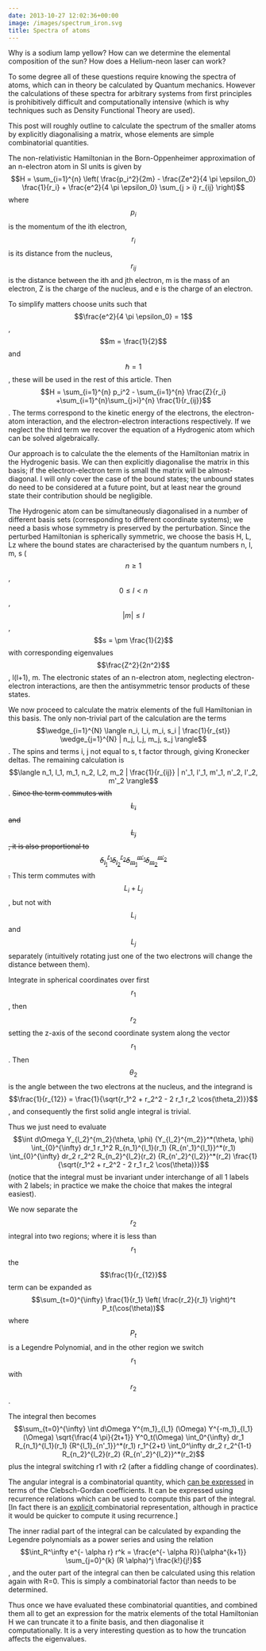 ```yaml
---
date: 2013-10-27 12:02:36+00:00
image: /images/spectrum_iron.svg
title: Spectra of atoms
---
```


Why is a sodium lamp yellow? How can we determine the elemental composition of the sun? How does a Helium-neon laser can work?


To some degree all of these questions require knowing the spectra of atoms, which can in theory be calculated by Quantum mechanics. However the calculations of these spectra for arbitrary systems from first principles is prohibitively difficult and computationally intensive (which is why techniques such as Density Functional Theory are used).


This post will roughly outline to calculate the spectrum of the smaller atoms by explicitly diagonalising a matrix, whose elements are simple combinatorial quantities.


The non-relativistic Hamiltonian in the Born-Oppenheimer approximation of an n-electron atom in SI units is given by  $$H = \sum_{i=1}^{n} \left( \frac{p_i^2}{2m} - \frac{Ze^2}{4 \pi \epsilon_0} \frac{1}{r_i} + \frac{e^2}{4 \pi \epsilon_0} \sum_{j > i} r_{ij} \right)$$  where  $$p_i$$  is the momentum of the ith electron,  $$r_i$$  is its distance from the nucleus, $$r_{ij}$$ is the distance between the ith and jth electron, m is the mass of an electron, Z is the charge of the nucleus, and e is the charge of an electron.


To simplify matters choose units such that  $$\frac{e^2}{4 \pi \epsilon_0} = 1$$ ,  $$m = \frac{1}{2}$$  and  $$\hbar = 1$$ , these will be used in the rest of this article. Then  $$H = \sum_{i=1}^{n} p_i^2 - \sum_{i=1}^{n} \frac{Z}{r_i} +\sum_{i=1}^{n}\sum_{j>i}^{n} \frac{1}{r_{ij}}$$ . The terms correspond to the kinetic energy of the electrons, the electron-atom interaction, and the electron-electron interactions respectively. If we neglect the third term we recover the equation of a Hydrogenic atom which can be solved algebraically.


Our approach is to calculate the the elements of the Hamiltonian matrix in the Hydrogenic basis. We can then explicitly diagonalise the matrix in this basis; if the electron-electron term is small the matrix will be almost-diagonal. I will only cover the case of the bound states; the unbound states do need to be considered at a future point, but at least near the ground state their contribution should be negligible.


The Hydrogenic atom can be simultaneously diagonalised in a number of different basis sets (corresponding to different coordinate systems); we need a basis whose symmetry is preserved by the perturbation. Since the perturbed Hamiltonian is spherically symmetric, we choose the basis H, L, Lz where the bound states are characterised by the quantum numbers n, l, m, s ( $$n \geq 1$$, $$0 \leq l < n$$, $$|m| \leq l$$, $$s = \pm \frac{1}{2}$$  with corresponding eigenvalues $$\frac{Z^2}{2n^2}$$, l(l+1), m. The electronic states of an n-electron atom, neglecting electron-electron interactions, are then the antisymmetric tensor products of these states.


We now proceed to calculate the matrix elements of the full Hamiltonian in this basis. The only non-trivial part of the calculation are the terms  $$\wedge_{i=1}^{N} \langle n_i, l_i, m_i, s_i | \frac{1}{r_{st}} \wedge_{j=1}^{N} | n_j, l_j, m_j, s_j \rangle$$ . The spins and terms i, j not equal to s, t factor through, giving Kronecker deltas. The remaining calculation is  $$\langle n_1, l_1, m_1, n_2, l_2, m_2 | \frac{1}{r_{ij}} | n'_1, l'_1, m'_1, n'_2, l'_2, m'_2 \rangle$$ . <s>Since the term commutes with  $$L_i$$  and  $$L_j$$ , it is also proportional to  $$\delta_{l_1}^{l'_1} \delta_{l_2}^{l'_2} \delta_{m_1}^{m'_1} \delta_{m_2}^{m'_2}$$.</s> This term commutes with $$L_i + L_j$$, but not with $$L_i$$ and $$L_j$$ separately (intuitively rotating just one of the two electrons will change the distance between them).


Integrate in spherical coordinates over first  $$r_1$$ , then  $$r_2$$  setting the z-axis of the second coordinate system along the vector  $$r_1$$ . Then  $$\theta_2$$  is the angle between the two electrons at the nucleus, and the integrand is  $$\frac{1}{r_{12}} = \frac{1}{\sqrt{r_1^2 + r_2^2 - 2 r_1 r_2 \cos(\theta_2)}}$$ , and consequently the first solid angle integral is trivial.


Thus we just need to evaluate  $$\int d\Omega Y_{l_2}^{m_2}(\theta, \phi) {Y_{l_2}^{m_2}}^*(\theta, \phi) \int_{0}^{\infty} dr_1 r_1^2 R_{n_1}^{l_1}(r_1) {R_{n'_1}^{l_1}}^*(r_1) \int_{0}^{\infty} dr_2 r_2^2 R_{n_2}^{l_2}(r_2) {R_{n'_2}^{l_2}}^*(r_2) \frac{1}{\sqrt{r_1^2 + r_2^2 - 2 r_1 r_2 \cos(\theta)}}$$  (notice that the integral must be invariant under interchange of all 1 labels with 2 labels; in practice we make the choice that makes the integral easiest).


We now separate the  $$r_2$$  integral into two regions; where it is less than  $$r_1$$  the  $$\frac{1}{r_{12}}$$  term can be expanded as  $$\sum_{t=0}^{\infty} \frac{1}{r_1} \left( \frac{r_2}{r_1} \right)^t P_t(\cos(\theta))$$  where  $$P_t$$  is a Legendre Polynomial, and in the other region we switch  $$r_1$$  with  $$r_2$$ .


The integral then becomes  $$\sum_{t=0}^{\infty} \int d\Omega Y^{m_1}_{l_1} (\Omega) Y^{-m_1}_{l_1}(\Omega) \sqrt{\frac{4 \pi}{2t+1}} Y^0_t(\Omega) \int_0^{\infty} dr_1 R_{n_1}^{l_1}(r_1) {R^{l_1}_{n'_1}}^*(r_1) r_1^{2+t} \int_0^\infty dr_2 r_2^{1-t} R_{n_2}^{l_2}(r_2) {R_{n'_2}^{l_2}}^*(r_2)$$  plus the integral switching r1 with r2 (after a fiddling change of coordinates).


The angular integral is a combinatorial quantity, which [can be expressed](http://mathworld.wolfram.com/SphericalHarmonic.htm) in terms of the Clebsch-Gordan coefficients. It can be expressed using recurrence relations which can be used to compute this part of the integral. [In fact there is an [explicit ](http://en.wikipedia.org/wiki/Racah_W-coefficient) combinatorial representation, although in practice it would be quicker to compute it using recurrence.]


The inner radial part of the integral can be calculated by expanding the Legendre polynomials as a power series and using the relation  $$\int_R^\infty e^{- \alpha r} r^k = \frac{e^{- \alpha R}}{\alpha^{k+1}} \sum_{j=0}^{k} (R \alpha)^j \frac{k!}{j!}$$ , and the outer part of the integral can then be calculated using this relation again with R=0. This is simply a combinatorial factor than needs to be determined.


Thus once we have evaluated these combinatorial quantities, and combined them all to get an expression for the matrix elements of the total Hamiltonian H we can truncate it to a finite basis, and then diagonalise it computationally. It is a very interesting question as to how the truncation affects the eigenvalues.